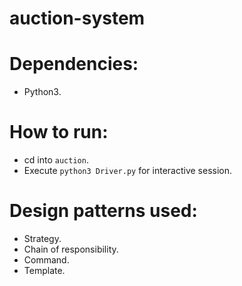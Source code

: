 # auction-system

# Dependencies:
- Python3.

# How to run:
- cd into `auction`.
- Execute `python3 Driver.py` for interactive session.

# Design patterns used:
- Strategy.
- Chain of responsibility.
- Command.
- Template.
